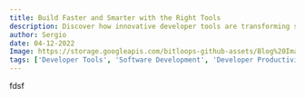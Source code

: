 ```yaml
---
title: Build Faster and Smarter with the Right Tools
description: Discover how innovative developer tools are transforming software development by enabling faster, more efficient workflows, and smarter coding practices. Learn how the right tools can help you build high-quality software, streamline processes, and enhance productivity.
author: Sergio
date: 04-12-2022
Image: https://storage.googleapis.com/bitloops-github-assets/Blog%20Images/code.jpg
tags: ['Developer Tools', 'Software Development', 'Developer Productivity', 'Software Engineering', 'Developer Platform', 'Software Design', 'IDE', 'Best Practices']
--- 
```

fdsf